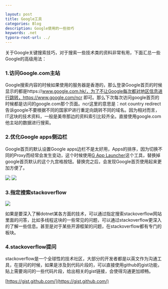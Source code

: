 ```yaml
---

layout: post
title: Google工具
categories: Blog
description: Google使用的一些技巧
keywords: .net
typora-root-url: ../
---
```



关于Google关键搜索技巧，对于搜索一些技术类的资料非常有用，下面汇总一些Google的高级用法：
### 1.访问Google.com主站

Google搜索内容的时候如果使用的服务器是香港的，那么登录Google首页的时候显示的都是https://www.google.com.hk/，为了不让Google每次都对地区信息进行跳转，https://www.google.com/ncr  即可。那么下次每次访问google首页的时候都是访问的google.com那个页面。ncr这里的意思是：not country redirect  告诉google不要根据不同的国家IP进行重定向跳转不同的域名。因为相对而言，IT这块的技术资料，一般是美帝那边的资料索引比较齐全。直接使用google.com他主站的数据进行搜索。
### 2.优化Google apps侧边栏

Google首页的默认设置Google apps边栏不是太好用，Apps的排序，因为切换不同的Proxy而经常会发生变动，这个时候使用[G App Launcher](https://chrome.google.com/webstore/detail/g-app-launcher-customizer/ponjkmladgjfjgllmhnkhgbgocdigcjm)这个工具，替换掉google首页默认的这个九宫格按钮。替换完之后，会发现Google首页使用起来更加方便了。

<img src="https://cs-cn.top/images/posts/google_g939.png"/>

<img src="https://cs-cn.top/images/posts/google_apps0316.png"/>



### 3.指定搜索stackoverflow

<img src="https://cs-cn.top/images/posts/dotnetcore_multipleThreading3142.png"/>

如果是要深入了解dotnet某各方面的技术，可以通过指定搜索stackoverflow网站里面的问答，比如多线程这块的一些常见的问题，可以通过stackoverflow更深入的了解一些信息。甚至是对于某些开源框架的问题，在stackoverflow都有专门的板块。

### 4.stackoverflow提问

stackoverflow是一个全球性的技术社区，大部分的开发者都是以英文作为沟通工具，在提问的时候，如果是涉及到代码片段的，可以直接使用github的gist功能，贴上需要询问的一些代码片段，给出相关的gist链接，会使得沟通更加顺畅。

[https://gist.github.com/](https://gist.github.com/)



